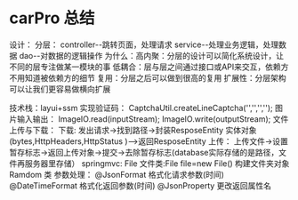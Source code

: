# carPro   总结
设计：
    分层：
    controller--跳转页面，处理请求
    service--处理业务逻辑，处理数据
    dao--对数据的逻辑操作
     为什么：高内聚：分层的设计可以简化系统设计，让不同的层专注做某一模块的事
            低耦合：层与层之间通过接口或API来交互，依赖方不用知道被依赖方的细节
            复用：分层之后可以做到很高的复用
            扩展性：分层架构可以让我们更容易做横向扩展
    
技术栈：layui+ssm
     实现验证码：
                CaptchaUtil.createLineCaptcha('','','','');
     图片输入输出：
                ImageIO.read(inputStream);
                ImageIO.write(outputStream);
     文件上传与下载：
                下载:
                    发出请求->找到路径->封装ResposeEntity 实体对象(bytes,HttpHeaders,HttpStatus )—>返回ResposeEntity
                上传：
                    上传文件->设置暂存标志->返回上传对象->提交->去除暂存标志(database实际存储的是路径，文件再服务器里存储）
                    springmvc: <bean id="multipartResolver" class="CommonsMultipartResolver">
                    File 文件类:File file=new File() 构建文件夹对象
                    Ramdom 类
     参数处理： @JsonFormat 格式化请求参数(时间) 
               @DateTimeFormat 格式化返回参数(时间)
               @JsonProperty 更改返回属性名
     
       
       
                      
                    
     
        
